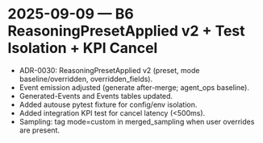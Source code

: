 # 2025-09-09 — B6 ReasoningPresetApplied v2 + Test Isolation + KPI Cancel

- ADR-0030: ReasoningPresetApplied v2 (preset, mode baseline/overridden, overridden_fields).
- Event emission adjusted (generate after-merge; agent_ops baseline).
- Generated-Events and Events tables updated.
- Added autouse pytest fixture for config/env isolation.
- Added integration KPI test for cancel latency (<500ms).
- Sampling: tag mode=custom in merged_sampling when user overrides are present.

